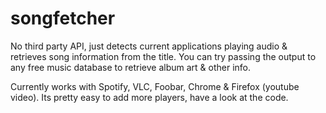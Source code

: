 # songfetcher
No third party API, just detects current applications playing audio & retrieves song information from the title.
You can try passing the output to any free music database to retrieve album art & other info.

Currently works with Spotify, VLC, Foobar, Chrome & Firefox (youtube video). Its pretty easy to add more players, have a look at the code.